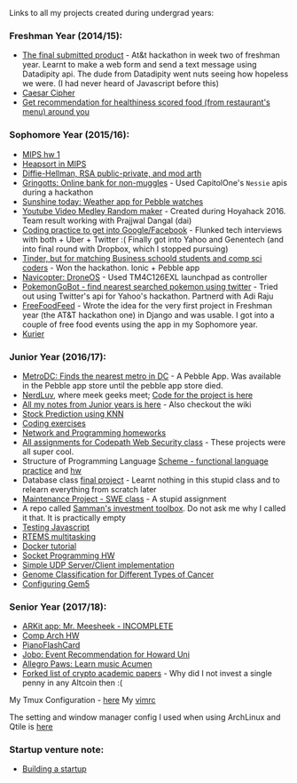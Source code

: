 Links to all my projects created during undergrad years:

### Freshman Year (2014/15):
- [The final submitted product](https://github.com/sammanthp007/atthack-10-2014-during) - At&t hackathon in week two of freshman year. Learnt to make a web form and send a text message using Datadipity api. The dude from Datadipity went nuts seeing how hopeless we were. (I had never heard of Javascript before this)
- [Caesar Cipher](http://r-o-t-c.appspot.com)
- [Get recommendation for healthiness scored food (from restaurant's menu) around you](https://frozen-earth-2438.herokuapp.com/)

### Sophomore Year (2015/16):
- [MIPS hw 1](https://github.com/sammanthp007/MIPS_Projects)
- [Heapsort in MIPS](https://github.com/sammanthp007/HeapSort-in-MIPS-32)
- [Diffie-Hellman, RSA public-private, and mod arth](https://github.com/sammanthp007/Cryptography)
- [Gringotts: Online bank for non-muggles](https://github.com/sammanthp007/hbcu-hackathon-01-2016) - Used CapitolOne's `Nessie` apis during a hackathon
- [Sunshine today: Weather app for Pebble watches](https://github.com/sammanthp007/sunshinetoday)
- [Youtube Video Medley Random maker](https://github.com/sammanthp007/hoyahack-01-2016) - Created during Hoyahack 2016. Team result working with Prajjwal Dangal (dai)
- [Coding practice to get into Google/Facebook](https://github.com/sammanthp007/sticky_problems) - Flunked tech interviews with both + Uber + Twitter :( Finally got into Yahoo and Genentech (and into final round with Dropbox, which I stopped pursuing)
- [Tinder, but for matching Business schoold students and comp sci coders](https://github.com/sammanthp007/huhack-2016) - Won the hackathon. Ionic + Pebble app
- [Navicopter: DroneOS](https://github.com/sammanthp007/Navicopter) - Used TM4C126EXL launchpad as controller
- [PokemonGoBot - find nearest searched pokemon using twitter](https://github.com/sammanthp007/pokemon-go-bot) - Tried out using Twitter's api for Yahoo's hackathon. Partnerd with Adi Raju
- [FreeFoodFeed](https://github.com/sammanthp007/atthack-10-2014) - Wrote the idea for the very first project in Freshman year (the AT&T hackathon one) in Django and was usable. I got into a couple of free food events using the app in my Sophomore year.
- [Kurier]()

### Junior Year (2016/17):
- [MetroDC: Finds the nearest metro in DC](https://github.com/sammanthp007/huhack-10-2015) - A Pebble App. Was available in the Pebble app store until the pebble app store died.
- [NerdLuv](https://nerdluv.herokuapp.com/index.php), where meek geeks meet; [Code for the project is here](https://github.com/sammanthp007/nerdluv-with-mysql)
- [All my notes from Junior years is here](https://github.com/sammanthp007/Linux-Kernel-Development) - Also checkout the wiki
- [Stock Prediction using KNN](https://github.com/sammanthp007/Stock-Price-Prediction-Using-KNN-Algorithm)
- [Coding exercises](https://github.com/sammanthp007/Weirdos)
- [Network and Programming homeworks](https://github.com/sammanthp007/HowardClassworks)
- [All assignments for Codepath Web Security class](https://github.com/sammanthp007/codepath-web-security) - These projects were all super cool.
- Structure of Programming Language [Scheme - functional language practice](https://github.com/sammanthp007/Scheme) and [hw](https://github.com/sammanthp007/CSCI350-functional-programming-assignment)
- Database class [final project](https://github.com/sammanthp007/Grade-Book-Database) - Learnt nothing in this stupid class and to relearn everything from scratch later
- [Maintenance Project - SWE class](https://github.com/sammanthp007/maintenance-project) - A stupid assignment
- A repo called [Samman's investment toolbox](https://github.com/sammanthp007/sammans-investment-toolbox). Do not ask me why I called it that. It is practically empty
- [Testing Javascript](https://github.com/sammanthp007/Image-Planner)
- [RTEMS multitasking](https://github.com/sammanthp007/rtems-multitasking)
- [Docker tutorial](https://github.com/sammanthp007/docker-tutorial)
- [Socket Programming HW](https://github.com/sammanthp007/socket-programming-modified-echo)
- [Simple UDP Server/Client implementation](https://github.com/sammanthp007/UDP-Socket-in-C)
- [Genome Classification for Different Types of Cancer](https://github.com/sammanthp007/Cancel-DNa-classification-genome)
- [Configuring Gem5](https://github.com/sammanthp007/gem5-tutorial)


### Senior Year (2017/18):
- [ARKit app: Mr. Meesheek - INCOMPLETE](https://github.com/sammanthp007/Mr-Meesheek)
- [Comp Arch HW](https://github.com/sammanthp007/computer-architecture)
- [PianoFlashCard](https://apps.apple.com/us/app/piano-flash-card/id1308111141)
- [Jobo: Event Recommendation for Howard Uni](https://apps.apple.com/us/app/jobo/id1301712693)
- [Allegro Paws: Learn music Acumen](https://apps.apple.com/us/app/allegro-paws/id1362576604)
- [Forked list of crypto academic papers](https://github.com/sammanthp007/blockchain-papers) - Why did I not invest a single penny in any Altcoin then :(

My Tmux Configuration - [here](https://github.com/sammanthp007/.tmux.conf)
My [vimrc](https://github.com/sammanthp007/vimrc)

The setting and window manager config I used when using ArchLinux and Qtile is [here](https://github.com/sammanthp007/ArchLinux-Setting)

### Startup venture note:
- [Building a startup](https://github.com/sammanthp007/Building-a-Startup)
